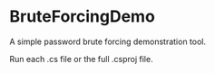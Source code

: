 # BruteForcingDemo

A simple password brute forcing demonstration tool.

Run each .cs file or the full .csproj file.
